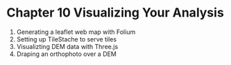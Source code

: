 # Chapter 10 Visualizing Your Analysis

1. Generating a leaflet web map with Folium
1. Setting up TileStache to serve tiles
1. Visualizting DEM data with Three.js
1. Draping an orthophoto over a DEM
